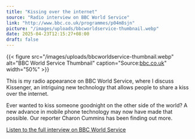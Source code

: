 ```yaml
---
title: "Kissing over the internet"
source: "Radio interview on BBC World Service"
link: "http://www.bbc.co.uk/programmes/p04m8sjn"
picture: "/images/uploads/bbcworldservice-thumbnail.webp"
date: 2025-04-23T12:15:27+08:00
draft: false
---
```

{{< figure 
src="/images/uploads/bbcworldservice-thumbnail.webp" 
alt="BBC World Service Thumbnail" 
caption="Source:[bbc.co.uk](http://www.bbc.co.uk/programmes/p04m8sjn)" width="50%" >}}

This is my radio appearance on BBC World Service, where I discuss Kissenger, an intriguing new technology that allows people to share a kiss over the internet. 

Ever wanted to kiss someone goodnight on the other side of the world? A new advance in mobile phone technology may now have made that possible. Our reporter Charon Cummins has been finding out more.

[Listen to the full interview on BBC World Service](http://www.bbc.co.uk/programmes/p04m8sjn)